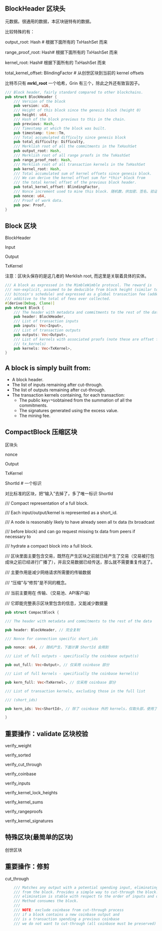 ## **BlockHeader** 区块头

元数据。很通用的数据，本区块链特有的数据。

比较特殊的有：

output\_root: Hash \# 根据下面所有的 TxHashSet 而来

range\_proof\_root: Hash\# 根据下面所有的 TxHashSet 而来

kernel\_root: Hash\# 根据下面所有的 TxHashSet 而来

total\_kernel\_offset: BlindingFactor \# 从创世区块到当前的 kernel offsets

比特币只有 **mrkl\_root** 一个哈希，Grin 有三个，除此之外还有致盲因子。

```rust
/// Block header, fairly standard compared to other blockchains.
pub struct BlockHeader {
    /// Version of the block
    pub version: u16,
    /// Height of this block since the genesis block (height 0)
    pub height: u64,
    /// Hash of the block previous to this in the chain.
    pub previous: Hash,
    /// Timestamp at which the block was built.
    pub timestamp: time::Tm,
    /// Total accumulated difficulty since genesis block
    pub total_difficulty: Difficulty,
    /// Merklish root of all the commitments in the TxHashSet
    pub output_root: Hash,
    /// Merklish root of all range proofs in the TxHashSet
    pub range_proof_root: Hash,
    /// Merklish root of all transaction kernels in the TxHashSet
    pub kernel_root: Hash,
    /// Total accumulated sum of kernel offsets since genesis block.
    /// We can derive the kernel offset sum for *this* block from
    /// the total kernel offset of the previous block header.
    pub total_kernel_offset: BlindingFactor,
    /// Nonce increment used to mine this block. 随机数，供加密、签名、验证、计算用
    pub nonce: u64,
    /// Proof of work data.
    pub pow: Proof,
}
```

## **Block** 区块

BlockHeader

Input

Output

TxKernel

注意：区块头保存的是这几者的 Merklish root, 而这里是关联着具体的实体。

```rust
/// A block as expressed in the MimbleWimble protocol. The reward is
/// non-explicit, assumed to be deducible from block height (similar to
/// bitcoin's schedule) and expressed as a global transaction fee (added v.H),
/// additive to the total of fees ever collected.
#[derive(Debug, Clone)]
pub struct Block {
    /// The header with metadata and commitments to the rest of the data
    pub header: BlockHeader,
    /// List of transaction inputs
    pub inputs: Vec<Input>,
    /// List of transaction outputs
    pub outputs: Vec<Output>,
    /// List of kernels with associated proofs (note these are offset from
    /// tx_kernels)
    pub kernels: Vec<TxKernel>,
}
```

## A block is simply built from:

* A block header.
* The list of inputs remaining after cut-through.
* The list of outputs remaining after cut-through.
* The transaction kernels containing, for each transaction:
  * The public key`r*G`obtained from the summation of all the commitments.
  * The signatures generated using the excess value.
  * The mining fee.

## **CompactBlock** 压缩区块

区块头

nonce

Output

TxKernel

ShortId \# 一个标识

对比标准的区块，把“输入”去掉了，多了唯一标识 ShortId

/// Compact representation of a full block.

/// Each input/output/kernel is represented as a short\_id.

/// A node is reasonably likely to have already seen all tx data \(tx broadcast

/// before block\) and can go request missing tx data from peers if necessary to

/// hydrate a compact block into a full block.

/// 区块里面主要包含交易，既然在产生区块之前就已经产生了交易（交易被打包成块之前已经进行广播了），并且交易数据已经传送，那么就不需要重复传送了。

/// 主要作用是减少网络请求所需要的传输数据

/// “压缩”与“修剪”是不同的概念。

/// 当前主要用在 传输、（交易池、API客户端）

/// 它即能完整表示区块里包含的信息，又能减少数据量

```rust
pub struct CompactBlock {

/// The header with metadata and commitments to the rest of the data

pub header: BlockHeader, // 完全复制

/// Nonce for connection specific short_ids

pub nonce: u64, // 随机产生，下面计算 ShortId 会用到

/// List of full outputs - specifically the coinbase output(s)

pub out_full: Vec<Output>, // 仅采用 coinbase 部分

/// List of full kernels - specifically the coinbase kernel(s)

pub kern_full: Vec<TxKernel>, // 仅采用 coinbase 部分

/// List of transaction kernels, excluding those in the full list

/// (short_ids)

pub kern_ids: Vec<ShortId>, // 除了 coinbase 外的 kernels，仅取头部，使用了上面的 nonce 进行哈希处理

}
```

## 重要操作：validate 区块校验

verify\_weight

verify\_sorted

verify\_cut\_through

verify\_coinbase

verify\_inputs

verify\_kernel\_lock\_heights

verify\_kernel\_sums

verify\_rangeproofs

verify\_kernel\_signatures

## 特殊区块\(最简单的区块\)

创世区块

## 重要操作：修剪

cut\_through

```rust
    /// Matches any output with a potential spending input, eliminating them
    /// from the block. Provides a simple way to cut-through the block. The
    /// elimination is stable with respect to the order of inputs and outputs.
    /// Method consumes the block.
    ///
    /// NOTE: exclude coinbase from cut-through process
    /// if a block contains a new coinbase output and
    /// is a transaction spending a previous coinbase
    /// we do not want to cut-through (all coinbase must be preserved)
```



